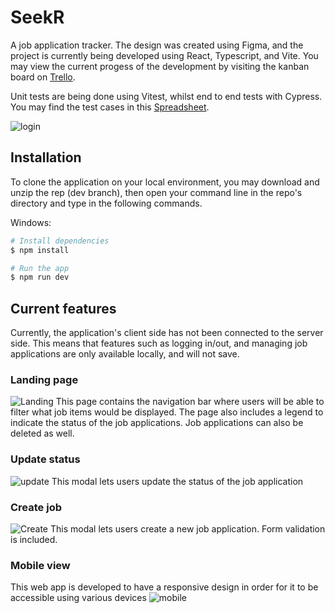 # SeekR
A job application tracker. The design was created using Figma, and the project is currently being developed using React, Typescript, and Vite. You may view the current progess of the development by visiting the kanban board on [Trello](https://trello.com/b/GNuG3cWO/seekr).

Unit tests are being done using Vitest, whilst end to end tests with Cypress. You may find the test cases in this [Spreadsheet](https://docs.google.com/spreadsheets/d/19LfN5EEWohbHcOWVoVWJ0TxWu2B1ZFRTx32os-eBqRk/edit?usp=sharing).

![login](https://res.cloudinary.com/ddx0aorm7/image/upload/v1684385885/seekr_login.png)

## Installation
To clone the application on your local environment, you may download and unzip the rep (dev branch), then open your command line in the repo's directory and type in the following commands.

Windows:

```sh
# Install dependencies
$ npm install

# Run the app
$ npm run dev
```

## Current features

Currently, the application's client side has not been connected to the server side. This means that features such as logging in/out, and managing job applications are only available locally, and will not save.

### Landing page
![Landing](https://res.cloudinary.com/ddx0aorm7/image/upload/v1687496032/seekr_landing.png)
This page contains the navigation bar where users will be able to filter what job items would be displayed.
The page also includes a legend to indicate the status of the job applications.
Job applications can also be deleted as well.

### Update status
![update](https://res.cloudinary.com/ddx0aorm7/image/upload/v1685695263/seekr_update.png)
This modal lets users update the status of the job application

### Create job
![Create](https://res.cloudinary.com/ddx0aorm7/image/upload/v1687496032/seekr_create.png)
This modal lets users create a new job application. Form validation is included.

### Mobile view
This web app is developed to have a responsive design in order for it to be accessible using various devices
![mobile](https://res.cloudinary.com/ddx0aorm7/image/upload/v1687496032/seekr_mobile.png)

